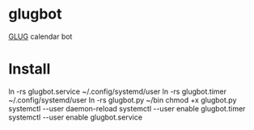 # glugbot

[GLUG](lug.acm.illinois.edu) calendar bot

# Install

ln -rs glugbot.service ~/.config/systemd/user
ln -rs glugbot.timer ~/.config/systemd/user
ln -rs glugbot.py ~/bin
chmod +x glugbot.py
systemctl --user daemon-reload
systemctl --user enable glugbot.timer
systemctl --user enable glugbot.service